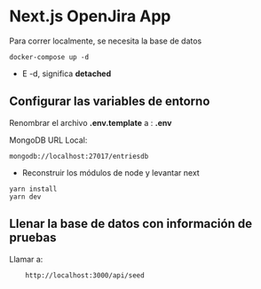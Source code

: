 # Next.js OpenJira App
Para correr localmente, se necesita la base de datos
```
docker-compose up -d
```

* E -d, significa __detached__


## Configurar las variables de entorno
Renombrar el archivo __.env.template__ a : __.env__

MongoDB URL Local:

```
mongodb://localhost:27017/entriesdb
```

* Reconstruir los módulos de node y levantar next
```
yarn install
yarn dev
```

## Llenar la base de datos con información de pruebas

Llamar a:
```
    http://localhost:3000/api/seed
```